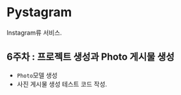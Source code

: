 # Pystagram

Instagram류 서비스.

## 6주차 : 프로젝트 생성과 Photo 게시물 생성

- `Photo`모델 생성
- 사진 게시물 생성 테스트 코드 작성.
